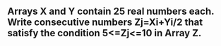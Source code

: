 ## Arrays X and Y contain 25 real numbers each. Write consecutive numbers Zj=Xi+Yi/2 that satisfy the condition 5<=Zj<=10 in Array Z.
